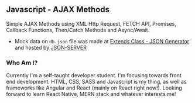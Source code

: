 ## Javascript - AJAX Methods

Simple AJAX Methods using XML Http Request, FETCH API, Promises, Callback Functions, Then/Catch Methods and Async/Await.

* Mock data on `db.json` file was made at [Extends Class - JSON Generator](https://extendsclass.com/json-generator.html) and hosted by [JSON-SERVER](https://github.com/typicode/json-server)


### Who Am I?
Currently I'm a self-taught developer student. I'm focusing towards front end development. HTML, CSS, SASS and Javascript is my thing, as well as frameworks like Angular and React (mainly on React right now!).
Looking forward to learn React Native, MERN stack and whatever interests me!